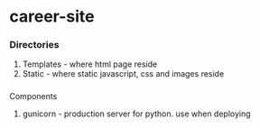 # career-site


### Directories
1. Templates - where html page reside
2. Static - where static javascript, css and images reside

###
Components
1. gunicorn - production server for python. use when deploying